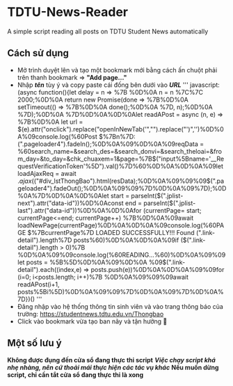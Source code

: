 # TDTU-News-Reader
A simple script reading all posts on TDTU Student News automatically

## Cách sử dụng
- Mở trình duyệt lên và tạo một bookmark mới bằng cách ấn chuột phải trên thanh bookmark => **"Add page..."**
- Nhập ***tên*** tùy ý và copy paste cái đống bên dưới vào ***URL***
'''
javascript:(async function(){let delay = n => %7B  %0D%0A     n = n %7C%7C 2000;%0D%0A     return new Promise(done => %7B%0D%0A       setTimeout(() => %7B%0D%0A         done();%0D%0A       %7D, n);%0D%0A     %7D);%0D%0A   %7D%0D%0A%0D%0Alet readAPost = async (n, e) => %7B%0D%0A     let url = $(e).attr("onclick").replace("openInNewTab('","").replace("')",'')%0D%0A%09console.log(%60Post $%7Bn%7D: $%7Burl%7D%60)%0D%0A%0D%0A%09if (url.includes("https://student.tdt.edu.vn/thong-bao/"))%7B %0D%0A%09%09return console.log(%60INVALID URL! Skipping...%60)%0D%0A%09%7D%0D%0A     %0D%0A     let handle = window.open(url)%0D%0A     handle.addEventListener('load', ()=> handle.close());%0D%0A     while (!handle.closed)%7B %0D%0A          await delay(3000)%0D%0A     %7D  %0D%0A%7D%0D%0A%0D%0Alet loadNewPage = async (page) => %7B%0D%0A%09$(".pageloader4").fadeIn();%0D%0A%09%0D%0A%09reqData = %60search_name=&search_des=&search_donvi=&search_theloai=&from_day=&to_day=&chk_chuaxem=1&page=$%7Bpage%7D&__RequestVerificationToken=$%7B$("input%5Bname='__RequestVerificationToken'%5D").val()%7D%60%0D%0A%0D%0A%09let loadAjaxReq = await $.ajax(%7B%0D%0A%09%09type: "POST",%0D%0A%09%09url: '/Thongbao/Filter_TintucList',%0D%0A%09%09data: reqData,%0D%0A%09%09success: (resData) => %7B%0D%0A%0D%0A%09%09%09$("#div_lstThongBao").html(resData);%0D%0A%09%09%09$(".pageloader4").fadeOut();%0D%0A%09%09%7D%0D%0A%09%7D);%0D%0A%7D%0D%0A%0D%0Alet start = parseInt($(".jplist-next").attr("data-id"))%0D%0Aconst end = parseInt($(".jplist-last").attr("data-id"))%0D%0A%0D%0Afor (currentPage= start; currentPage<=end; currentPage++) %7B%0D%0A%09await loadNewPage(currentPage)%0D%0A%0D%0A%09console.log(%60PAGE $%7BcurrentPage%7D LOADED SUCCESSFULLY!!! Found $%7B$(".link-detail").length%7D posts%60)%0D%0A%0D%0A%09if ($(".link-detail").length > 0)%7B %0D%0A%09%09console.log(%60READING...%60)%0D%0A%09%09let posts = %5B%5D%0D%0A%09%0D%0A     %09$(".link-detail").each((index,e) => posts.push(e))%0D%0A%0D%0A%09%09for (i=0; i<posts.length; i++)%7B %0D%0A%09%09%09await readAPost(i+1, posts%5Bi%5D)%0D%0A%09%09%7D%0D%0A%09%7D%0D%0A%7D})()
'''
- Đăng nhập vào hệ thống thông tin sinh viên và vào trang thông báo của trường: https://studentnews.tdtu.edu.vn/Thongbao
- Click vào bookmark vừa tạo ban nãy và tận hưởng 🍔

## Một số lưu ý
**Không được đụng đến cửa sổ đang thực thi script**
***Việc chạy script khá nhẹ nhàng, nên cứ thoải mái thực hiện các tác vụ khác***
**Nếu muốn dừng script, chỉ cần tắt cửa sổ đang thực thi là xong**
